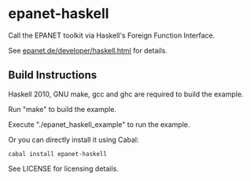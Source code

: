 epanet-haskell
==============

Call the EPANET toolkit via Haskell's Foreign Function Interface.

See [epanet.de/developer/haskell.html](http://epanet.de/developer/haskell.html) for details.

Build Instructions
-------------------

Haskell 2010, GNU make, gcc and ghc are required to build the example.

Run "make" to build the example.

Execute "./epanet_haskell_example" to run the example.

Or you can directly install it using Cabal:

    cabal install epanet-haskell

See LICENSE for licensing details.

